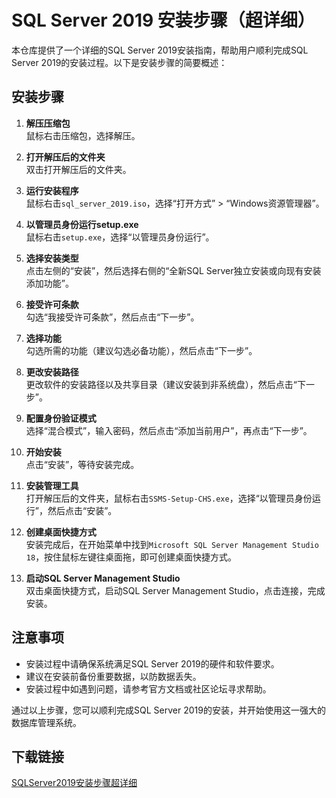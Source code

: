 # SQL Server 2019 安装步骤（超详细）

本仓库提供了一个详细的SQL Server 2019安装指南，帮助用户顺利完成SQL Server 2019的安装过程。以下是安装步骤的简要概述：

## 安装步骤

1. **解压压缩包**  
   鼠标右击压缩包，选择解压。

2. **打开解压后的文件夹**  
   双击打开解压后的文件夹。

3. **运行安装程序**  
   鼠标右击`sql_server_2019.iso`，选择“打开方式” > “Windows资源管理器”。

4. **以管理员身份运行setup.exe**  
   鼠标右击`setup.exe`，选择“以管理员身份运行”。

5. **选择安装类型**  
   点击左侧的“安装”，然后选择右侧的“全新SQL Server独立安装或向现有安装添加功能”。

6. **接受许可条款**  
   勾选“我接受许可条款”，然后点击“下一步”。

7. **选择功能**  
   勾选所需的功能（建议勾选必备功能），然后点击“下一步”。

8. **更改安装路径**  
   更改软件的安装路径以及共享目录（建议安装到非系统盘），然后点击“下一步”。

9. **配置身份验证模式**  
   选择“混合模式”，输入密码，然后点击“添加当前用户”，再点击“下一步”。

10. **开始安装**  
    点击“安装”，等待安装完成。

11. **安装管理工具**  
    打开解压后的文件夹，鼠标右击`SSMS-Setup-CHS.exe`，选择“以管理员身份运行”，然后点击“安装”。

12. **创建桌面快捷方式**  
    安装完成后，在开始菜单中找到`Microsoft SQL Server Management Studio 18`，按住鼠标左键往桌面拖，即可创建桌面快捷方式。

13. **启动SQL Server Management Studio**  
    双击桌面快捷方式，启动SQL Server Management Studio，点击连接，完成安装。

## 注意事项

- 安装过程中请确保系统满足SQL Server 2019的硬件和软件要求。
- 建议在安装前备份重要数据，以防数据丢失。
- 安装过程中如遇到问题，请参考官方文档或社区论坛寻求帮助。

通过以上步骤，您可以顺利完成SQL Server 2019的安装，并开始使用这一强大的数据库管理系统。

## 下载链接

[SQLServer2019安装步骤超详细](https://pan.quark.cn/s/8e62379ceaff)